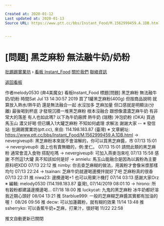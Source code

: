 ```yaml
---

Created at: 2020-01-12
Last updated at: 2020-01-13
Source URL: https://www.ptt.cc/bbs/Instant_Food/M.1562999459.A.1DB.html


---
```


# [問題] 黑芝麻粉 無法融牛奶/奶粉


[批踢踢實業坊](https://www.ptt.cc/bbs/) › [看板 Instant_Food](https://www.ptt.cc/bbs/Instant_Food/index.html) [關於我們](https://www.ptt.cc/about.html) [聯絡資訊](https://www.ptt.cc/contact.html)

[返回看板](https://www.ptt.cc/bbs/Instant_Food/index.html)

作者melody0530 (奔4美魔女)
看板Instant\_Food
標題\[問題\] 黑芝麻粉 無法融牛奶/奶粉
時間Sat Jul 13 14:30:57 2019
買了1罐黑芝麻粉(400g) 但按商品說明 就算放入熱水/熱牛奶 還是無法融合一起 水沒加多 芝麻加量 但口感就是明顯淡(分離) 最後喝到杯底 才發現沉積一堆黑芝麻粉 根本沒融合 跟想像濃濃芝麻牛奶 有非常大的落差 有人也如此嗎? 以下為牛奶廠牌 熱牛奶 (瑞穗) 沖泡奶粉 (OKA) 買過馬玉山 濃又好喝 但已購入1大罐芝麻粉 不知如何處理 求解法 謝謝大家 -- ※ 發信站: 批踢踢實業坊(ptt.cc), 來自: 114.198.183.87 (臺灣) ※ 文章網址: <https://www.ptt.cc/bbs/Instant_Food/M.1562999459.A.1DB.html>
→ nevergiveup8: 黑芝麻粉本來就不會溶解的，你可以買黑芝麻醬，市 07/13 15:01
→ nevergiveup8: 面上也有賣無糖的，例:里仁。 07/13 15:01
請問此類的黑芝麻粉 通常會混入食物 搭配吃嗎
→ nevergiveup8: 可加入燕麥泡來吃 07/13 15:58
感謝 不然這1大罐 真不知該如何是好
→ annielu: 馬玉山能融合是因為以澱粉為主要原料吧XDD 07/13 22:12
推 nimby: 你去查芝麻糊的做法，用澱粉才會像米漿那樣均勻 07/13 22:24
→ tsainan: 芝麻牛奶就邊喝邊攪拌就好了吧 芝麻粉真的很香 07/13 22:31
推 niwa23: 邊攪邊喝+1 也可以用果汁機打 07/14 03:13
感謝大家Orz ※ 編輯: melody0530 (114.198.183.87 臺灣), 07/14/2019 08:01:10
→ hirono: 所有穀粉都建議邊攪邊喝... 07/18 18:00
推 luckycat: 九鬼的黑芝麻粉 冰牛奶都好溶 我近期心頭好 08/04 13:21
推 Starblue999: 一般的芝麻糊芝麻醬其實都有加油的喔！ 08/26 09:56
推 decw: 可以加蓮藕粉，就有糊的效果 11/14 13:48
推 ssherryko: 可以香蕉牛奶+芝麻，打果汁，很好喝 11/22 22:58

推文自動更新已關閉


